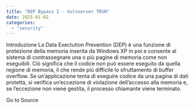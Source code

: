```yaml
---
title: "DEP Bypass I - Vulnserver TRUN"
date: 2025-01-02
categories: 
  - "security"
---
```


Introduzione La Data Exectution Prevention (DEP) è una funzione di protezione della memoria inserita da Windows XP in poi e consente al sistema di contrassegnare una o più pagine di memoria come non eseguibili. Ciò significa che il codice non può essere eseguito da quella regione di memoria, il che rende più difficile lo sfruttamento di buffer overflow. Se un’applicazione tenta di eseguire codice da una pagina di dati protetta, si verifica un’eccezione di violazione dell’accesso alla memoria e, se l’eccezione non viene gestita, il processo chiamante viene terminato.

Go to Source
